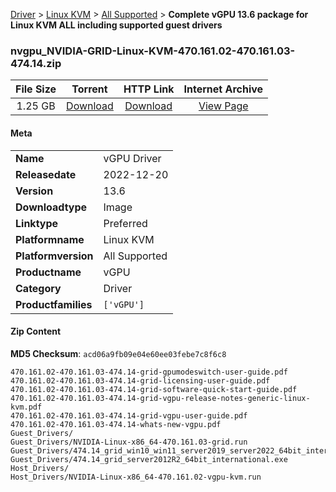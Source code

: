 
[Driver](/README.md)  >  [Linux KVM](/index/Driver/Linux_KVM.md)  >  [All Supported](/index/Driver/Linux_KVM/All_Supported.md)  >  **Complete vGPU 13.6 package for Linux KVM ALL including supported guest drivers**


### nvgpu_NVIDIA-GRID-Linux-KVM-470.161.02-470.161.03-474.14.zip

| **File Size** | **Torrent**  | **HTTP Link** | **Internet Archive** |
|:-------------:|:------------:|:-------------:|:--------------------:|
| 1.25 GB |  [Download](https://archive.org/download/nvgpu_NVIDIA-GRID-Linux-KVM-470.161.02-470.161.03-474.14.zip/nvgpu_NVIDIA-GRID-Linux-KVM-470.161.02-470.161.03-474.14.zip_archive.torrent)       | [Download](https://archive.org/compress/nvgpu_NVIDIA-GRID-Linux-KVM-470.161.02-470.161.03-474.14.zip) | [View Page](https://archive.org/details/nvgpu_NVIDIA-GRID-Linux-KVM-470.161.02-470.161.03-474.14.zip)       |

#### Meta

<table>
<tr><td><strong>Name</strong></td><td>vGPU Driver</td></tr>
<tr><td><strong>Releasedate</strong></td><td>2022-12-20</td></tr>
<tr><td><strong>Version</strong></td><td>13.6</td></tr>
<tr><td><strong>Downloadtype</strong></td><td>Image</td></tr>
<tr><td><strong>Linktype</strong></td><td>Preferred</td></tr>
<tr><td><strong>Platformname</strong></td><td>Linux KVM</td></tr>
<tr><td><strong>Platformversion</strong></td><td>All Supported</td></tr>
<tr><td><strong>Productname</strong></td><td>vGPU</td></tr>
<tr><td><strong>Category</strong></td><td>Driver</td></tr>
<tr><td><strong>Productfamilies</strong></td><td><code>['vGPU']</code></td></tr>
</table>

#### Zip Content

**MD5 Checksum**: `acd06a9fb09e04e60ee03febe7c8f6c8`

```text
470.161.02-470.161.03-474.14-grid-gpumodeswitch-user-guide.pdf
470.161.02-470.161.03-474.14-grid-licensing-user-guide.pdf
470.161.02-470.161.03-474.14-grid-software-quick-start-guide.pdf
470.161.02-470.161.03-474.14-grid-vgpu-release-notes-generic-linux-kvm.pdf
470.161.02-470.161.03-474.14-grid-vgpu-user-guide.pdf
470.161.02-470.161.03-474.14-whats-new-vgpu.pdf
Guest_Drivers/
Guest_Drivers/NVIDIA-Linux-x86_64-470.161.03-grid.run
Guest_Drivers/474.14_grid_win10_win11_server2019_server2022_64bit_international.exe
Guest_Drivers/474.14_grid_server2012R2_64bit_international.exe
Host_Drivers/
Host_Drivers/NVIDIA-Linux-x86_64-470.161.02-vgpu-kvm.run
```